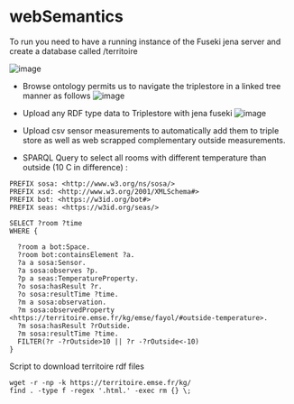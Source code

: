 # webSemantics

To run you need to have a running instance of the Fuseki jena server and create a database called /territoire

![image](https://user-images.githubusercontent.com/56233662/148463000-59d6f208-ca9f-4e0e-a0f5-b217e4103483.png)

- Browse ontology permits us to navigate the triplestore in a linked tree manner as follows
![image](https://user-images.githubusercontent.com/56233662/148463080-8033996a-0689-49eb-887f-315ac6cd091e.png)

- Upload any RDF type data to Triplestore with jena fuseki
![image](https://user-images.githubusercontent.com/56233662/148463248-d646e1c5-c2d3-464d-8704-d7f2ee032a3c.png)

- Upload csv sensor measurements to automatically add them to triple store as well as web scrapped complementary outside measurements.


- SPARQL Query to select all rooms with different temperature than outside (10 C in difference) :
```
PREFIX sosa: <http://www.w3.org/ns/sosa/>
PREFIX xsd: <http://www.w3.org/2001/XMLSchema#>
PREFIX bot: <https://w3id.org/bot#>
PREFIX seas: <https://w3id.org/seas/>

SELECT ?room ?time
WHERE {

  ?room a bot:Space.
  ?room bot:containsElement ?a.
  ?a a sosa:Sensor.  
  ?a sosa:observes ?p.
  ?p a seas:TemperatureProperty.
  ?o sosa:hasResult ?r.
  ?o sosa:resultTime ?time.
  ?m a sosa:observation.
  ?m sosa:observedProperty <https://territoire.emse.fr/kg/emse/fayol/#outside-temperature>.
  ?m sosa:hasResult ?rOutside.
  ?m sosa:resultTime ?time.
  FILTER(?r -?rOutside>10 || ?r -?rOutside<-10)
}
```

Script to download territoire rdf files
```
wget -r -np -k https://territoire.emse.fr/kg/
find . -type f -regex '.html.' -exec rm {} \;
```
